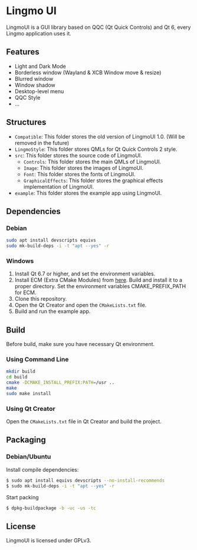 # Lingmo UI

LingmoUI is a GUI library based on QQC (Qt Quick Controls) and Qt 6, every Lingmo application uses it.

## Features

* Light and Dark Mode
* Borderless window (Wayland & XCB Window move & resize)
* Blurred window
* Window shadow
* Desktop-level menu
* QQC Style
* ...

## Structures

- `Compatible`: This folder stores the old version of LingmoUI 1.0. (Will be removed in the future)
- `LingmoStyle`: This folder stores QMLs for Qt Quick Controls 2 style.
- `src`: This folder stores the source code of LingmoUI.
  - `Controls`: This folder stores the main QMLs of LingmoUI.
  - `Image`: This folder stores the images of LingmoUI.
  - `Font`: This folder stores the fonts of LingmoUI.
  - `GraphicalEffects`: This folder stores the graphical effects implementation of LingmoUI.
- `example`: This folder stores the example app using LingmoUI.

## Dependencies

### Debian

```bash
sudo apt install devscripts equivs
sudo mk-build-deps -i -t "apt --yes" -r
```

### Windows

1. Install Qt 6.7 or higher, and set the environment variables.
2. Install ECM (Extra CMake Modules) from [here](https://invent.kde.org/frameworks/extra-cmake-modules). Build and install it to a proper directory. Set the environment variables CMAKE_PREFIX_PATH for ECM.
3. Clone this repository.
4. Open the Qt Creator and open the `CMakeLists.txt` file.
5. Build and run the example app.

## Build
Before build, make sure you have necessary Qt environment.

### Using Command Line
```bash
mkdir build
cd build
cmake -DCMAKE_INSTALL_PREFIX:PATH=/usr ..
make
sudo make install
```

### Using Qt Creator

Open the `CMakeLists.txt` file in Qt Creator and build the project.

## Packaging

### Debian/Ubuntu

Install compile dependencies:

```bash
$ sudo apt install equivs devscripts --no-install-recommends
$ sudo mk-build-deps -i -t "apt --yes" -r
```

Start packing

```bash
$ dpkg-buildpackage -b -uc -us -tc
```

## License

LingmoUI is licensed under GPLv3.
